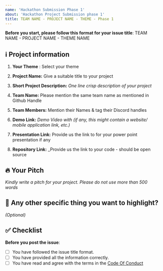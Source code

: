 ```yaml
---
name: 'Hackathon Submission Phase 1'
about: 'Hackathon Project Submission phase 1'
title: TEAM NAME - PROJECT NAME - THEME - Phase 1
---
```


**Before you start, please follow this format for your issue title**:
TEAM NAME - PROJECT NAME - THEME NAME

## ℹ️ Project information


1. **Your Theme** : Select your theme
 
2. **Project Name:** Give a suitable title to your project

3. **Short Project Description:** _One line crisp description of your project_

4. **Team Name:** Please mention the same team name as mentioned in Github Handle 

5. **Team Members:** Mention their Names & tag their Discord handles

6. **Demo Link:** _Demo Video with (if any, this might contain a website/ mobile application link, etc.)_

7. **Presentation Link:** Provide us the link to for your power point presentation if any

8. **Repository Link:** _Provide us the link to your code - should be open source

## 🔥 Your Pitch
_Kindly write a pitch for your project. Please do not use more than 500 words_



## 🔦 Any other specific thing you want to highlight?
_(Optional)_


## ✅ Checklist

**Before you post the issue**:
- [ ] You have followed the issue title format.
- [ ] You have provided all the information correctly.
- [ ] You have read and agree with the terms in the [Code Of Conduct](https://github.com/scaleracademy/hackx-submissions/blob/main/coc.md)
